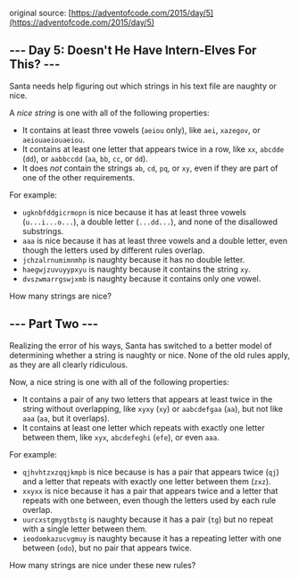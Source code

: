 original source: [https://adventofcode.com/2015/day/5](https://adventofcode.com/2015/day/5)
## --- Day 5: Doesn't He Have Intern-Elves For This? ---
Santa needs help figuring out which strings in his text file are naughty or nice.

A _nice string_ is one with all of the following properties:


 - It contains at least three vowels (`aeiou` only), like `aei`, `xazegov`, or `aeiouaeiouaeiou`.
 - It contains at least one letter that appears twice in a row, like `xx`, `abcdde` (`dd`), or `aabbccdd` (`aa`, `bb`, `cc`, or `dd`).
 - It does _not_ contain the strings `ab`, `cd`, `pq`, or `xy`, even if they are part of one of the other requirements.

For example:


 - `ugknbfddgicrmopn` is nice because it has at least three vowels (`u...i...o...`), a double letter (`...dd...`), and none of the disallowed substrings.
 - `aaa` is nice because it has at least three vowels and a double letter, even though the letters used by different rules overlap.
 - `jchzalrnumimnmhp` is naughty because it has no double letter.
 - `haegwjzuvuyypxyu` is naughty because it contains the string `xy`.
 - `dvszwmarrgswjxmb` is naughty because it contains only one vowel.

How many strings are nice?


## --- Part Two ---
Realizing the error of his ways, Santa has switched to a better model of determining whether a string is naughty or nice.  None of the old rules apply, as they are all clearly ridiculous.

Now, a nice string is one with all of the following properties:


 - It contains a pair of any two letters that appears at least twice in the string without overlapping, like `xyxy` (`xy`) or `aabcdefgaa` (`aa`), but not like `aaa` (`aa`, but it overlaps).
 - It contains at least one letter which repeats with exactly one letter between them, like `xyx`, `abcdefeghi` (`efe`), or even `aaa`.

For example:


 - `qjhvhtzxzqqjkmpb` is nice because is has a pair that appears twice (`qj`) and a letter that repeats with exactly one letter between them (`zxz`).
 - `xxyxx` is nice because it has a pair that appears twice and a letter that repeats with one between, even though the letters used by each rule overlap.
 - `uurcxstgmygtbstg` is naughty because it has a pair (`tg`) but no repeat with a single letter between them.
 - `ieodomkazucvgmuy` is naughty because it has a repeating letter with one between (`odo`), but no pair that appears twice.

How many strings are nice under these new rules?


